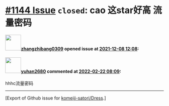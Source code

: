 # [\#1144 Issue](https://github.com/komeiji-satori/Dress/issues/1144) `closed`: cao 这star好高 流量密码

#### <img src="https://avatars.githubusercontent.com/u/57056590?u=e585618deb1d52aae3e7e2e55b0675f30675f9ed&v=4" width="50">[zhangzhibang0309](https://github.com/zhangzhibang0309) opened issue at [2021-12-08 12:08](https://github.com/komeiji-satori/Dress/issues/1144):



#### <img src="https://avatars.githubusercontent.com/u/89262123?u=fb63c8396914fa904a6b8720c61c367aad643861&v=4" width="50">[yuhan2680](https://github.com/yuhan2680) commented at [2022-02-22 08:09](https://github.com/komeiji-satori/Dress/issues/1144#issuecomment-1047526967):

hhhc流量密码


-------------------------------------------------------------------------------



[Export of Github issue for [komeiji-satori/Dress](https://github.com/komeiji-satori/Dress).]
